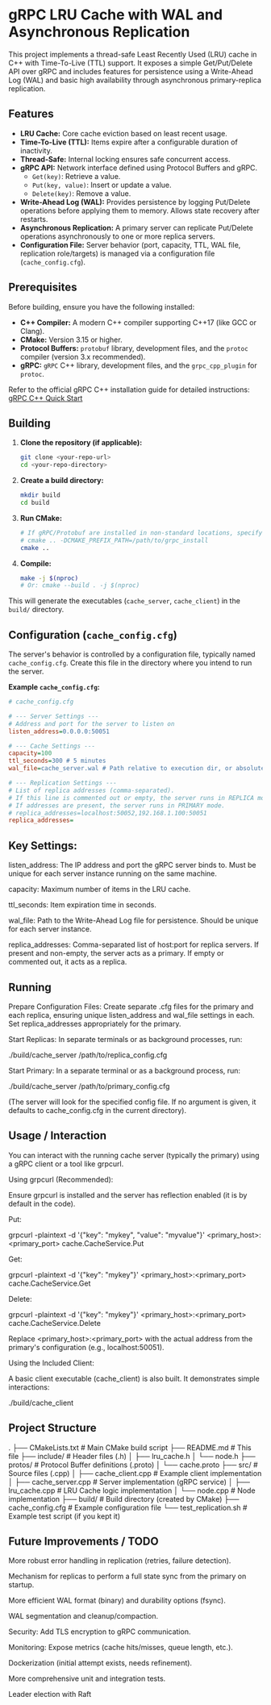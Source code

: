 # gRPC LRU Cache with WAL and Asynchronous Replication

This project implements a thread-safe Least Recently Used (LRU) cache in C++ with Time-To-Live (TTL) support. It exposes a simple Get/Put/Delete API over gRPC and includes features for persistence using a Write-Ahead Log (WAL) and basic high availability through asynchronous primary-replica replication. 

## Features

*   **LRU Cache:** Core cache eviction based on least recent usage.
*   **Time-To-Live (TTL):** Items expire after a configurable duration of inactivity.
*   **Thread-Safe:** Internal locking ensures safe concurrent access.
*   **gRPC API:** Network interface defined using Protocol Buffers and gRPC.
    *   `Get(key)`: Retrieve a value.
    *   `Put(key, value)`: Insert or update a value.
    *   `Delete(key)`: Remove a value.
*   **Write-Ahead Log (WAL):** Provides persistence by logging Put/Delete operations before applying them to memory. Allows state recovery after restarts.
*   **Asynchronous Replication:** A primary server can replicate Put/Delete operations asynchronously to one or more replica servers.
*   **Configuration File:** Server behavior (port, capacity, TTL, WAL file, replication role/targets) is managed via a configuration file (`cache_config.cfg`).

## Prerequisites

Before building, ensure you have the following installed:

*   **C++ Compiler:** A modern C++ compiler supporting C++17 (like GCC or Clang).
*   **CMake:** Version 3.15 or higher.
*   **Protocol Buffers:** `protobuf` library, development files, and the `protoc` compiler (version 3.x recommended).
*   **gRPC:** `gRPC` C++ library, development files, and the `grpc_cpp_plugin` for `protoc`.

Refer to the official gRPC C++ installation guide for detailed instructions: [gRPC C++ Quick Start](https://grpc.io/docs/languages/cpp/quickstart/)

## Building

1.  **Clone the repository (if applicable):**
    ```bash
    git clone <your-repo-url>
    cd <your-repo-directory>
    ```

2.  **Create a build directory:**
    ```bash
    mkdir build
    cd build
    ```

3.  **Run CMake:**
    ```bash
    # If gRPC/Protobuf are installed in non-standard locations, specify the prefix:
    # cmake .. -DCMAKE_PREFIX_PATH=/path/to/grpc_install
    cmake ..
    ```

4.  **Compile:**
    ```bash
    make -j $(nproc)
    # Or: cmake --build . -j $(nproc)
    ```

This will generate the executables (`cache_server`, `cache_client`) in the `build/` directory.

## Configuration (`cache_config.cfg`)

The server's behavior is controlled by a configuration file, typically named `cache_config.cfg`. Create this file in the directory where you intend to run the server.

**Example `cache_config.cfg`:**

```ini
# cache_config.cfg

# --- Server Settings ---
# Address and port for the server to listen on
listen_address=0.0.0.0:50051

# --- Cache Settings ---
capacity=100
ttl_seconds=300 # 5 minutes
wal_file=cache_server.wal # Path relative to execution dir, or absolute

# --- Replication Settings ---
# List of replica addresses (comma-separated).
# If this line is commented out or empty, the server runs in REPLICA mode.
# If addresses are present, the server runs in PRIMARY mode.
# replica_addresses=localhost:50052,192.168.1.100:50051
replica_addresses=
```

## Key Settings:

listen_address: The IP address and port the gRPC server binds to. Must be unique for each server instance running on the same machine.

capacity: Maximum number of items in the LRU cache.

ttl_seconds: Item expiration time in seconds.

wal_file: Path to the Write-Ahead Log file for persistence. Should be unique for each server instance.

replica_addresses: Comma-separated list of host:port for replica servers. If present and non-empty, the server acts as a primary. If empty or commented out, it acts as a replica.

## Running
Prepare Configuration Files: Create separate .cfg files for the primary and each replica, ensuring unique listen_address and wal_file settings in each. Set replica_addresses appropriately for the primary.

Start Replicas: In separate terminals or as background processes, run:

./build/cache_server /path/to/replica_config.cfg


Start Primary: In a separate terminal or as a background process, run:

./build/cache_server /path/to/primary_config.cfg

(The server will look for the specified config file. If no argument is given, it defaults to cache_config.cfg in the current directory).

## Usage / Interaction
You can interact with the running cache server (typically the primary) using a gRPC client or a tool like grpcurl.

Using grpcurl (Recommended):

Ensure grpcurl is installed and the server has reflection enabled (it is by default in the code).

Put:

grpcurl -plaintext -d '{"key": "mykey", "value": "myvalue"}' <primary_host>:<primary_port> cache.CacheService.Put

Get:

grpcurl -plaintext -d '{"key": "mykey"}' <primary_host>:<primary_port> cache.CacheService.Get

Delete:

grpcurl -plaintext -d '{"key": "mykey"}' <primary_host>:<primary_port> cache.CacheService.Delete

Replace <primary_host>:<primary_port> with the actual address from the primary's configuration (e.g., localhost:50051).

Using the Included Client:

A basic client executable (cache_client) is also built. It demonstrates simple interactions:

./build/cache_client

## Project Structure
.
├── CMakeLists.txt          # Main CMake build script
├── README.md               # This file
├── include/                # Header files (.h)
│   ├── lru_cache.h
│   └── node.h
├── protos/                 # Protocol Buffer definitions (.proto)
│   └── cache.proto
├── src/                    # Source files (.cpp)
│   ├── cache_client.cpp    # Example client implementation
│   ├── cache_server.cpp    # Server implementation (gRPC service)
│   ├── lru_cache.cpp       # LRU Cache logic implementation
│   └── node.cpp            # Node implementation
├── build/                  # Build directory (created by CMake)
├── cache_config.cfg        # Example configuration file
└── test_replication.sh     # Example test script (if you kept it)

## Future Improvements / TODO
More robust error handling in replication (retries, failure detection).

Mechanism for replicas to perform a full state sync from the primary on startup.

More efficient WAL format (binary) and durability options (fsync).

WAL segmentation and cleanup/compaction.

Security: Add TLS encryption to gRPC communication.

Monitoring: Expose metrics (cache hits/misses, queue length, etc.).

Dockerization (initial attempt exists, needs refinement).

More comprehensive unit and integration tests.

Leader election with Raft